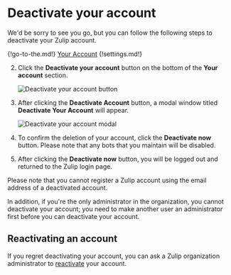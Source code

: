 # Deactivate your account

We'd be sorry to see you go, but you can follow the following steps to
deactivate your Zulip account.

{!go-to-the.md!} [Your Account](/#settings/your-account)
{!settings.md!}

2. Click the **Deactivate your account** button on the bottom of the
   **Your account** section.

    ![Deactivate your account button](/static/images/help/deactivate-account.png)

4. After clicking the **Deactivate Account** button, a modal window
   titled **Deactivate Your Account** will appear.

    ![Deactivate your account modal](/static/images/help/deactivate-modal.png)

5. To confirm the deletion of your account, click the **Deactivate
   now** button. Please note that any bots that you maintain will be
   disabled.

6. After clicking the **Deactivate now** button, you will be logged
   out and returned to the Zulip login page.

Please note that you cannot register a Zulip account using the email
address of a deactivated account.

In addition, if you're the only administrator in the organization, you cannot
deactivate your account; you need to make another user an
administrator first before you can deactivate your account.

## Reactivating an account

If you regret deactivating your account, you can ask a Zulip organization
administrator to
[reactivate](/help/deactivate-or-reactivate-a-user#reactivate-a-user)
your account.
